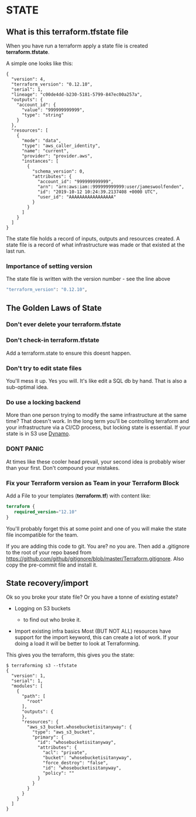 # STATE

## What is this **terraform.tfstate** file

When you have run a terraform apply a state file is created **terraform.tfstate**.

A simple one looks like this:

```state
{
  "version": 4,
  "terraform_version": "0.12.10",
  "serial": 1,
  "lineage": "c00de4dd-b230-5181-5799-847ec00a257a",
  "outputs": {
    "account_id": {
      "value": "999999999999",
      "type": "string"
    }
  },
  "resources": [
    {
      "mode": "data",
      "type": "aws_caller_identity",
      "name": "current",
      "provider": "provider.aws",
      "instances": [
        {
          "schema_version": 0,
          "attributes": {
            "account_id": "999999999999",
            "arn": "arn:aws:iam::999999999999:user/jameswoolfenden",
            "id": "2019-10-12 10:24:39.2137408 +0000 UTC",
            "user_id": "AAAAAAAAAAAAAAAAA"
          }
        }
      ]
    }
  ]
}
```

The state file holds a record of inputs, outputs and resources created. A state file is a record of what infrastructure was made or that existed at the last run.

### Importance of setting version

The state file is written with the version number - see the line above

```terraform
"terraform_version": "0.12.10",
```

## The Golden Laws of State

### Don't ever delete your terraform.tfstate

### Don't check-in terraform.tfstate

Add a terraform.state to ensure this doesnt happen.

### Don't try to edit state files

You'll mess it up. Yes you will. It's like edit a SQL db by hand. That is also a sub-optimal idea.

### Do use a locking backend

More than one person trying to modify the same infrastructure at the same time? That doesn't work. In the long term you'll be controlling terraform and your infrastructure via a CI/CD process, but locking state is essential.
If your state is in S3 use [Dynamo](https://github.com/JamesWoolfenden/terraform-aws-statebucket/blob/master/aws_dynamno_table.dynamo-terraform-state-lock.tf).

### DONT PANIC

At times like these cooler head prevail, your second idea is probably wiser than your first. Don't compound your mistakes.

### Fix your Terraform version as Team in your Terraform Block

Add a File to your templates (**terraform.tf**) with content like:

```terraform
terraform {
   required_version="12.10"
}
```

You'll probably forget this at some point and one of you will make the state file incompatible for the team.

If you are adding this code to git. You are? no you are. Then add a .gitignore to the root of your repo based from <https://github.com/github/gitignore/blob/master/Terraform.gitignore>.
Also copy the pre-commit file and install it.

## State recovery/import

Ok so you broke your state file? Or you have a tonne of existing estate?

- Logging on S3 buckets
  - to find out who broke it.

- Import existing infra basics
Most (BUT NOT ALL) resources have support for the import keyword, this can create a lot of work. If your doing a load it will be better to look at Terraforming.

This gives you the terraform, this gives you the state:

```cli
$ terraforming s3 --tfstate
{
  "version": 1,
  "serial": 1,
  "modules": [
    {
      "path": [
        "root"
      ],
      "outputs": {
      },
      "resources": {
        "aws_s3_bucket.whosebucketisitanyway": {
          "type": "aws_s3_bucket",
          "primary": {
            "id": "whosebucketisitanyway",
            "attributes": {
              "acl": "private",
              "bucket": "whosebucketisitanyway",
              "force_destroy": "false",
              "id": "whosebucketisitanyway",
              "policy": ""
            }
          }
        }
      }
    }
  ]
}
```
